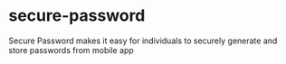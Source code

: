# secure-password
Secure Password makes it easy for individuals to securely generate and store passwords from mobile app

